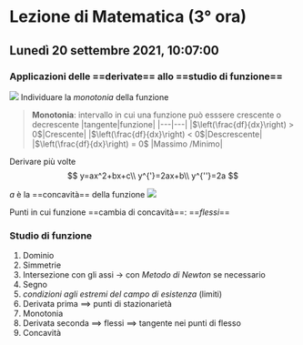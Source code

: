# Lezione di Matematica (3° ora)
## Lunedì 20 settembre 2021, 10:07:00
### Applicazioni delle ==derivate== allo ==studio di funzione==
![](https://i.imgur.com/vrpCbq7.jpg)
Individuare la _monotonia_ della funzione

> **Monotonia**: intervallo in cui una funzione può esssere crescente o decrescente
> |tangente|funzione|
> |---|---|
> |$\left(\frac{df}{dx}\right) > 0$|Crescente|
> |$\left(\frac{df}{dx}\right) < 0$|Descrescente|
> |$\left(\frac{df}{dx}\right) = 0$ |Massimo /Minimo|

Derivare più volte
$$
y=ax^2+bx+c\\
y^{'}=2ax+b\\
y^{''}=2a
$$

$a$ è la ==concavità== della funzione
![](https://i.imgur.com/Ke1hZ55.jpg)


Punti in cui funzione ==cambia di concavità==: ==$flessi$==


### Studio di funzione
1. Dominio
2. Simmetrie
3. Intersezione con gli assi $\to$ con _Metodo di Newton_ se necessario
4. Segno
5. _condizioni agli estremi del campo di esistenza_ (limiti)
6. Derivata prima $\implies$ punti di stazionarietà
7. Monotonia
8. Derivata seconda $\implies$ flessi $\implies$ tangente nei punti di flesso
9. Concavità
<!--stackedit_data:
eyJoaXN0b3J5IjpbLTQ5MjU1ODk5NiwtODU1NDQzMzIxLC02MT
MyNDIzMjJdfQ==
-->